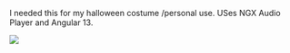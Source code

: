 I needed this for my halloween costume /personal use. USes NGX Audio Player and Angular 13.

<img src="https://github.com/Jazzyspoon/angular-mp3-player/src/assets/mp3playerjazzyspoon.png"></img>
